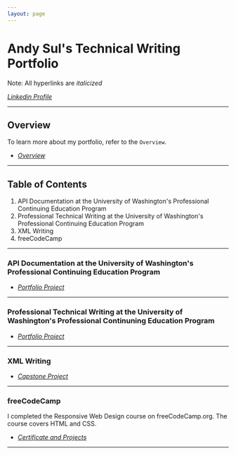 ```yaml
---
layout: page
---
```


# Andy Sul's Technical Writing Portfolio

Note: All hyperlinks are *italicized*

*[Linkedin Profile](https://www.linkedin.com/in/andysul/)*

-------------------------

## Overview

To learn more about my portfolio, refer to the `Overview`.

* *[Overview](docs/overview.md)*  

-------------------------

## **Table of Contents**

1. API Documentation at the University of Washington's Professional Continuing Education Program
2. Professional Technical Writing at the University of Washington's Professional Continuing Education Program
3. XML Writing
4. freeCodeCamp
   
-------------------------

### API Documentation at the University of Washington's Professional Continuing Education Program

* *[Portfolio Project](UW_API/uw_api.md)*

-------------------------

### Professional Technical Writing at the University of Washington's Professional Continuning Education Program

* *[Portfolio Project](UW_PTW/uw_ptw.md)*

-------------------------

### XML Writing

* *[Capstone Project](XML/xml_writing.md)*

-------------------------

### freeCodeCamp 

I completed the Responsive Web Design course on freeCodeCamp.org. The course covers HTML and CSS.

* *[Certificate and Projects](https://www.freecodecamp.org/certification/skma97/responsive-web-design)*

-------------------------
